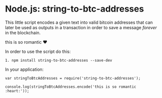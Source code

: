 Node.js: string-to-btc-addresses
==============================

This little script encodes a given text into valid bitcoin addresses that can later
be used as outputs in a transaction in order to save a message _forever_ in the blockchain.

this is so romantic :heart:

In order to use the script do this:

```
1. npm install string-to-btc-addresses --save-dev
```


In your application:

```
var stringToBtcAddresses = require('string-to-btc-addresses');

console.log(stringToBtcAddresses.encode('this is so romantic :heart:'));
```

